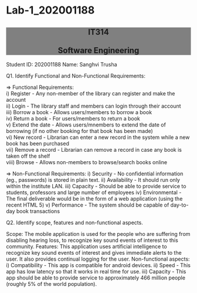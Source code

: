 # Lab-1_202001188
<h2 align="center" style = "background-color: Grey;"> IT314 <br> <br> Software Engineering </h2>

Student ID: 202001188
Name: Sanghvi Trusha
<p>
Q1. Identify Functional and Non-Functional Requirements: <br>

=> Functional Requirements: <br>
i) Register - Any non-member of the library can register and make the account <br>
ii) Login - The library staff and members can login through their account <br>
iii) Borrow a book - Allows users/members to borrow a book <br>
iv) Return a book - For users/members to return a book <br> 
v) Extend the date - Allows users/mnembers to extend the date of borrowing (if no other booking for that book has been made) <br>
vi) New record - Librarian can enter a new record in the system while a new book has been purchased <br>
vii) Remove a record - Librarian can remove a record in case any book is taken off the shelf <br>
viii) Browse - Allows non-members to browse/search books online <br>
  </p>

=> Non-Functional Requirements:
i) Security - No confidential information (eg., passwords) is stored in plain text.
ii) Availability - It should run only within the institute LAN.
iii) Capacity - Should be able to provide service to students, professors and large number of employees
iv) Environmental - The final deliverable would be in the form of a web application (using the recent HTML 5)
v) Performance - The system should be capable of day-to-day book transactions

Q2. Identify scope, features and non-functional aspects.

Scope: The mobile application is used for the people who are suffering from disabling hearing loss, to recognize key sound events of interest to this community.
Features: This application uses artificial intelligence to recognize key sound events of interest and gives immediate alerts to the user. It also provides continual logging for the user.
Non-functional aspects: 
i) Compatibility - This app is compatible for android devices.
ii) Speed - This app has low latency so that it works in real time for use.
iii) Capacity - This app should be able to provide service to approximately 466 million people (roughly 5% of the world population).
